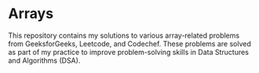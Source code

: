 # Arrays
This repository contains my solutions to various array-related problems from GeeksforGeeks, Leetcode, and Codechef. These problems are solved as part of my practice to improve problem-solving skills in Data Structures and Algorithms (DSA). 

